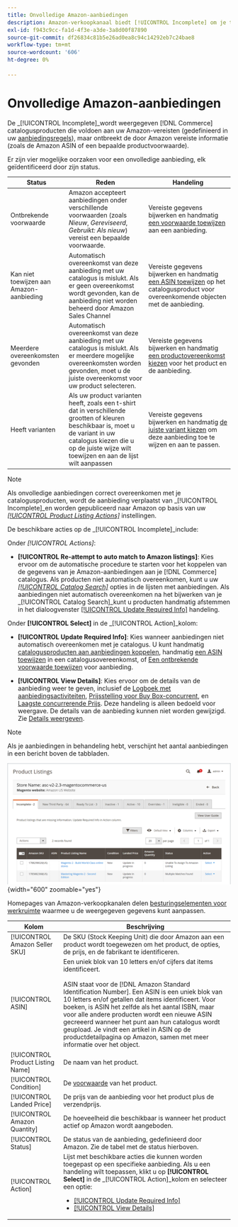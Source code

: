 ```yaml
---
title: Onvolledige Amazon-aanbiedingen
description: Amazon-verkoopkanaal biedt [!UICONTROL Incomplete] om je te helpen bepalen welke objecten in aanmerking komen voor je onvolledige Amazon-aanbiedingen en om aan deze voorwaarden te voldoen.
exl-id: f943c9cc-fa1d-4f3e-a3de-3a8d00f87890
source-git-commit: df26834c81b5e26ad0ea8c94c14292eb7c24bae8
workflow-type: tm+mt
source-wordcount: '606'
ht-degree: 0%

---
```


# Onvolledige Amazon-aanbiedingen

De _[!UICONTROL Incomplete]_wordt weergegeven [!DNL Commerce] catalogusproducten die voldoen aan uw Amazon-vereisten (gedefinieerd in uw [aanbiedingsregels](./listing-rules.md)), maar ontbreekt de door Amazon vereiste informatie (zoals de Amazon ASIN of een bepaalde productvoorwaarde).

Er zijn vier mogelijke oorzaken voor een onvolledige aanbieding, elk geïdentificeerd door zijn status.

| Status | Reden | Handeling |
|--- |--- |--- |
| Ontbrekende voorwaarde | Amazon accepteert aanbiedingen onder verschillende voorwaarden (zoals _Nieuw_, _Gereviseerd_, _Gebruikt: Als nieuw_) vereist een bepaalde voorwaarde. | Vereiste gegevens bijwerken en handmatig [een voorwaarde toewijzen](./amazon-manually-update-incomplete-listing.md#update-required-info-missing-condition) aan een aanbieding. |
| Kan niet toewijzen aan Amazon-aanbieding | Automatisch overeenkomst van deze aanbieding met uw catalogus is mislukt. Als er geen overeenkomst wordt gevonden, kan de aanbieding niet worden beheerd door Amazon Sales Channel | Vereiste gegevens bijwerken en handmatig [een ASIN toewijzen](./amazon-manually-update-incomplete-listing.md#update-required-info-unable-to-assign-to-amazon-listing) op het catalogusproduct voor overeenkomende objecten met de aanbieding. |
| Meerdere overeenkomsten gevonden | Automatisch overeenkomst van deze aanbieding met uw catalogus is mislukt. Als er meerdere mogelijke overeenkomsten worden gevonden, moet u de juiste overeenkomst voor uw product selecteren. | Vereiste gegevens bijwerken en handmatig [een productovereenkomst kiezen](./amazon-manually-update-incomplete-listing.md#update-required-info-multiple-matches-found) voor het product en de aanbieding. |
| Heeft varianten | Als uw product varianten heeft, zoals een t-shirt dat in verschillende grootten of kleuren beschikbaar is, moet u de variant in uw catalogus kiezen die u op de juiste wijze wilt toewijzen en aan de lijst wilt aanpassen | Vereiste gegevens bijwerken en handmatig [de juiste variant kiezen](./amazon-manually-update-incomplete-listing.md#update-required-info-has-variants) om deze aanbieding toe te wijzen en aan te passen. |

>[!NOTE]
>Als onvolledige aanbiedingen correct overeenkomen met je catalogusproducten, wordt de aanbieding verplaatst van _[!UICONTROL Incomplete]_en worden gepubliceerd naar Amazon op basis van uw [_[!UICONTROL Product Listing Actions]_](./product-listing-actions.md) instellingen.

De beschikbare acties op de _[!UICONTROL Incomplete]_include:

Onder _[!UICONTROL Actions]_:

- **[!UICONTROL Re-attempt to auto match to Amazon listings]**: Kies ervoor om de automatische procedure te starten voor het koppelen van de gegevens van je Amazon-aanbiedingen aan je [!DNL Commerce] catalogus. Als producten niet automatisch overeenkomen, kunt u uw [_[!UICONTROL Catalog Search]_](./catalog-search.md) opties in de lijsten met aanbiedingen. Als aanbiedingen niet automatisch overeenkomen na het bijwerken van je _[!UICONTROL Catalog Search]_kunt u producten handmatig afstemmen in het dialoogvenster [[!UICONTROL Update Required Info]](./amazon-manually-update-incomplete-listing.md#update-required-info-multiple-matches-found) handeling.

Onder **[!UICONTROL Select]** in de _[!UICONTROL Action]_kolom:

- **[!UICONTROL Update Required Info]**: Kies wanneer aanbiedingen niet automatisch overeenkomen met je catalogus. U kunt handmatig [catalogusproducten aan aanbiedingen koppelen](./amazon-manually-update-incomplete-listing.md#update-required-info-multiple-matches-found), handmatig [een ASIN toewijzen](./amazon-manually-update-incomplete-listing.md#update-required-info-unable-to-assign-to-amazon-listing) in een catalogusovereenkomst, of [Een ontbrekende voorwaarde toewijzen](./amazon-manually-update-incomplete-listing.md#update-required-info-missing-condition) voor aanbieding.

- **[!UICONTROL View Details]**: Kies ervoor om de details van de aanbieding weer te geven, inclusief de [Logboek met aanbiedingsactiviteiten](./product-listing-details.md#listing-activity-log), [Prijsstelling voor Buy Box-concurrent](./product-listing-details.md#buy-box-competitor-pricing), en [Laagste concurrerende Prijs](./product-listing-details.md#lowest-competitor-pricing). Deze handeling is alleen bedoeld voor weergave. De details van de aanbieding kunnen niet worden gewijzigd. Zie [Details weergeven](./product-listing-details.md).

>[!NOTE]
>
>Als je aanbiedingen in behandeling hebt, verschijnt het aantal aanbiedingen in een bericht boven de tabbladen.

![Onvolledige Amazon-aanbiedingen](assets/amazon-incomplete-listings.png){width="600" zoomable="yes"}

Homepages van Amazon-verkoopkanalen delen [besturingselementen voor werkruimte](./workspace-controls.md) waarmee u de weergegeven gegevens kunt aanpassen.

| Kolom | Beschrijving |
|--- |--- |
| [!UICONTROL Amazon Seller SKU] | De SKU (Stock Keeping Unit) die door Amazon aan een product wordt toegewezen om het product, de opties, de prijs, en de fabrikant te identificeren. |
| [!UICONTROL ASIN] | Een uniek blok van 10 letters en/of cijfers dat items identificeert.<br><br>ASIN staat voor de [!DNL Amazon Standard Identification Number]. Een ASIN is een uniek blok van 10 letters en/of getallen dat items identificeert. Voor boeken, is ASIN het zelfde als het aantal ISBN, maar voor alle andere producten wordt een nieuwe ASIN gecreeerd wanneer het punt aan hun catalogus wordt geupload. Je vindt een artikel in ASIN op de productdetailpagina op Amazon, samen met meer informatie over het object. |
| [!UICONTROL Product Listing Name] | De naam van het product. |
| [!UICONTROL Condition] | De [voorwaarde](./product-listing-condition.md) van het product. |
| [!UICONTROL Landed Price] | De prijs van de aanbieding voor het product plus de verzendprijs. |
| [!UICONTROL Amazon Quantity] | De hoeveelheid die beschikbaar is wanneer het product actief op Amazon wordt aangeboden. |
| [!UICONTROL Status] | De status van de aanbieding, gedefinieerd door Amazon. Zie de tabel met de status hierboven. |
| [!UICONTROL Action] | Lijst met beschikbare acties die kunnen worden toegepast op een specifieke aanbieding. Als u een handeling wilt toepassen, klikt u op **[!UICONTROL Select]** in de _[!UICONTROL Action]_kolom en selecteer een optie:<ul><li>[[!UICONTROL Update Required Info]](./amazon-manually-update-incomplete-listing.md)</li><li>[[!UICONTROL View Details]](./product-listing-details.md)</li></ul> |
